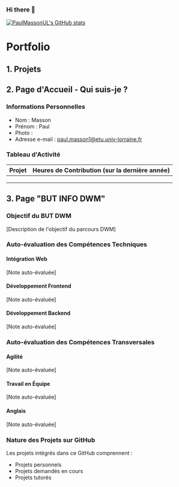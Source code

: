 ### Hi there 👋

[![PaulMassonUL's GitHub stats](https://github-readme-stats.vercel.app/api?username=PaulMassonUL)](https://github.com/anuraghazra/github-readme-stats)

<!--
**PaulMassonUL/PaulMassonUL** is a ✨ _special_ ✨ repository because its `README.md` (this file) appears on your GitHub profile.

Here are some ideas to get you started:

- 🔭 I’m currently working on ...
- 🌱 I’m currently learning ...
- 👯 I’m looking to collaborate on ...
- 🤔 I’m looking for help with ...
- 💬 Ask me about ...
- 📫 How to reach me: ...
- 😄 Pronouns: ...
- ⚡ Fun fact: ...
-->

# Portfolio

## 1. Projets

<!-- Les étudiants intègrent tous les projets qu'ils souhaitent valoriser plus tard en contexte "école d'ingénieur" et/ou "monde du travail". -->

## 2. Page d'Accueil - Qui suis-je ?

### Informations Personnelles
- Nom : Masson
- Prénom : Paul
- Photo :
- Adresse e-mail : paul.masson1@etu.univ-lorraine.fr

### Tableau d'Activité
| Projet | Heures de Contribution (sur la dernière année) |
|--------|-----------------------------------------------|
|        |                                               |
|        |                                               |
|        |                                               |

## 3. Page "BUT INFO DWM"

### Objectif du BUT DWM
[Description de l'objectif du parcours DWM]

### Auto-évaluation des Compétences Techniques

#### Intégration Web
[Note auto-évaluée]

#### Développement Frontend
[Note auto-évaluée]

#### Développement Backend
[Note auto-évaluée]

### Auto-évaluation des Compétences Transversales

#### Agilité
[Note auto-évaluée]

#### Travail en Équipe
[Note auto-évaluée]

#### Anglais
[Note auto-évaluée]

### Nature des Projets sur GitHub

Les projets intégrés dans ce GitHub comprennent :
- Projets personnels
- Projets demandés en cours
- Projets tutorés
